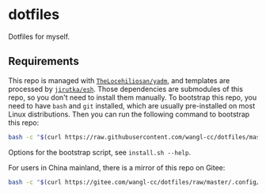 # dotfiles

Dotfiles for myself.

## Requirements

This repo is managed with [`TheLocehiliosan/yadm`](https://github.com/TheLocehiliosan/yadm),
and templates are processed by [`jirutka/esh`](https://github.com/jirutka/esh).
Those dependencies are submodules of this repo,
so you don't need to install them manually.
To bootstrap this repo, you need to have `bash` and `git` installed,
which are usually pre-installed on most Linux distributions.
Then you can run the following command to bootstrap this repo:
```bash
bash -c "$(curl https://raw.githubusercontent.com/wangl-cc/dotfiles/master/.config/yadm/install.sh)"
```
Options for the bootstrap script, see `install.sh --help`.

For users in China mainland, there is a mirror of this repo on Gitee:
```bash
bash -c "$(curl https://gitee.com/wangl-cc/dotfiles/raw/master/.config/yadm/install.sh)"
```

<!-- vim:set ts=2 sw=2 tw=76: -->
